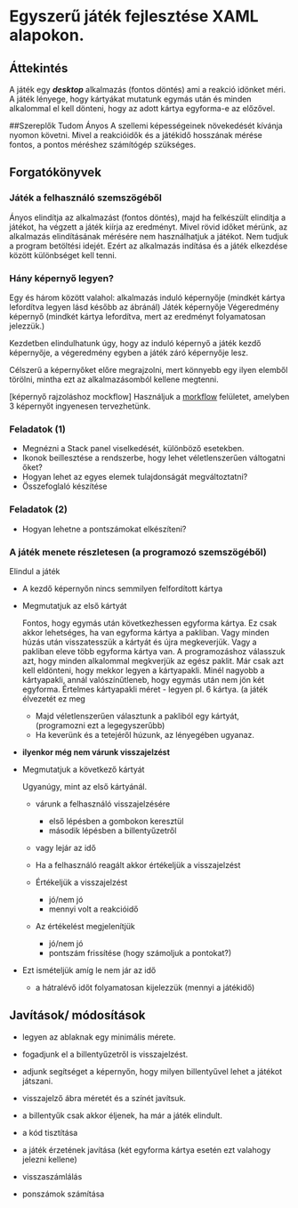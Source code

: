 ﻿# Egyszerű játék fejlesztése XAML alapokon.

## Áttekintés

A játék egy ***desktop*** alkalmazás (fontos döntés) ami a reakció idönket méri.
A játék lényege, hogy kártyákat mutatunk egymás után és minden alkalommal el kell dönteni, hogy az adott kártya egyforma-e az előzővel.

##Szereplők
Tudom Ányos
A szellemi képességeinek növekedését kívánja nyomon követni. Mivel a reakcióidők és a játékidő hosszának mérése fontos, a pontos méréshez számítógép szükséges.


## Forgatókönyvek

### Játék a felhasználó szemszögéből
Ányos elindítja az alkalmazást (fontos döntés), majd ha felkészült elindítja a játékot, ha végzett a játék kiírja az eredményt.
Mivel rövid időket mérünk, az alkalmazás elindításának mérésére nem használhatjuk a játékot. Nem tudjuk a program betöltési idejét. Ezért az alkalmazás indítása és a játék elkezdése között különbséget kell tenni.

### Hány képernyő legyen?
Egy és három között valahol:
alkalmazás induló képernyője  (mindkét kártya lefordítva legyen lásd később az ábránál)
Játék képernyője
Végeredmény képernyő (mindkét kártya lefordítva, mert az eredményt folyamatosan jelezzük.)

Kezdetben elindulhatunk úgy, hogy az induló képernyő a játék kezdő képernyője, a végeredmény egyben a játék záró képernyője lesz.

Célszerű a képernyőket előre megrajzolni, mert könnyebb egy ilyen elemből törölni, mintha ezt az alkalmazásomból kellene megtenni.

[képernyő rajzoláshoz mockflow]
Használjuk a [morkflow](https://mockflow.com) felületet, amelyben 3 képernyőt ingyenesen tervezhetünk.

### Feladatok (1)
- Megnézni a Stack panel viselkedését, különböző esetekben.
- Ikonok beillesztése a rendszerbe, hogy lehet véletlenszerűen váltogatni őket?
- Hogyan lehet az egyes elemek tulajdonságát megváltoztatni?
- Összefoglaló készítése 

### Feladatok (2)
 - Hogyan lehetne a pontszámokat elkészíteni?

### A játék menete részletesen (a programozó szemszögéből)

Elindul a játék
- A kezdő képernyőn nincs semmilyen felfordított kártya
- Megmutatjuk az első kártyát
  
    Fontos, hogy egymás után következhessen egyforma kártya. Ez csak akkor lehetséges, ha van egyforma kártya a pakliban. Vagy minden húzás után visszatesszük a kártyát és újra megkeverjük. Vagy a pakliban eleve több egyforma kártya van.
    A programozáshoz válasszuk azt, hogy minden alkalommal megkverjük az egész paklit.
    Már csak azt kell eldönteni, hogy mekkor legyen a kártyapakli. Minél nagyobb a kártyapakli, annál valószínűtleneb, hogy egymás után nem jön két egyforma. 
    Értelmes kártyapakli méret - legyen pl. 6 kártya. (a játék élvezetét ez meg
    
    - Majd véletlenszerűen választunk a pakliból egy kártyát, (programozni ezt a legegyszerűbb)
    - Ha keverünk és a tetejéről húzunk, az lényegében ugyanaz.

- **ilyenkor még nem várunk visszajelzést**
  
- Megmutatjuk a következő kártyát

   Ugyanúgy, mint az első kártyánál.  

  - várunk a felhasználó visszajelzésére
    - első lépésben a gombokon keresztül
    - második lépésben a billentyűzetről

  - vagy lejár az idő
  - Ha a felhasználó reagált akkor értékeljük a visszajelzést
  - Értékeljük a visszajelzést
    - jó/nem jó 
    - mennyi volt a reakcióidő
  - Az értékelést megjelenítjük
    - jó/nem jó
    - pontszám frissítése (hogy számoljuk a pontokat?)
- Ezt ismételjük amíg le nem jár az idő 
  - a hátralévő időt folyamatosan kijelezzük (mennyi a játékidő)

## Javítások/ módosítások

- legyen az ablaknak egy minimális mérete.
- fogadjunk el a billentyűzetről is visszajelzést.
- adjunk segítséget a képernyőn, hogy milyen billentyűvel lehet a játékot játszani.
- visszajelző ábra méretét és a színét javítsuk.
- a billentyűk csak akkor éljenek, ha már a játék elindult.

- a kód tisztítása
- a játék érzetének javítása (két egyforma kártya esetén ezt valahogy jelezni kellene)
- visszaszámlálás
- ponszámok számítása
 





